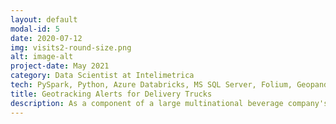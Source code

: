```yaml
---
layout: default
modal-id: 5
date: 2020-07-12
img: visits2-round-size.png
alt: image-alt
project-date: May 2021
category: Data Scientist at Intelimetrica
tech: PySpark, Python, Azure Databricks, MS SQL Server, Folium, Geopandas
title: Geotracking Alerts for Delivery Trucks 
description: As a component of a large multinational beverage company's operations monitoring platform, this project analyzed the GPS coordinates of their delivery vehicles. The GPS system posted the coordinates at regular intervals, allowing us to generate alerts whenever a vehicle visited a client, exceeded its visit time, entered a prohibited geofence, and other similar events. <br> &nbsp; &nbsp; &nbsp; &nbsp; The project was deployed in Azure Databricks, and I was responsible for designing the code that identified each alert.
---
```

